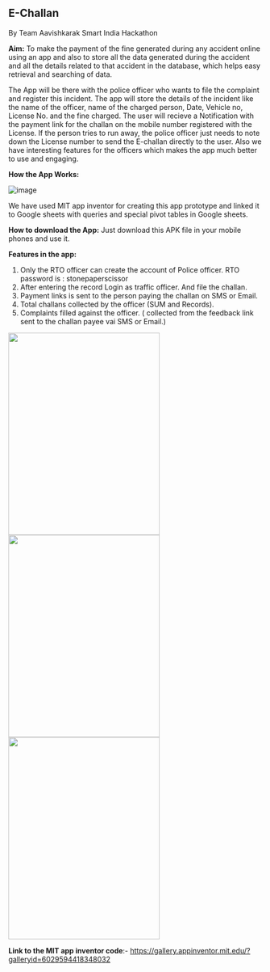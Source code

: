 
<h2>E-Challan </h2>

By Team Aavishkarak
Smart India Hackathon

**Aim:** To make the payment of the fine generated during any accident online using an app and also to store all the data generated during the accident and all the details related to that accident in the database, which helps easy retrieval and searching of data.   


The App will be there with the police officer who wants to file the complaint and register this incident. The app will store the details of the incident like the name of the officer, name of the charged person, Date, Vehicle no, License No. and the fine charged. The user will recieve a Notification with the payment link for the challan on the mobile number registered with the License. If the person tries to run away, the police officer just needs to note down the License number to send the E-challan directly to the user.
Also we have interesting features for the officers which makes the app much better to use and engaging. 


**How the App Works:**

![image](https://user-images.githubusercontent.com/29985870/114375678-8bf49000-9ba2-11eb-9fd5-ec508011e633.png)

We have used MIT app inventor for creating this app prototype and linked it to Google sheets with queries and special pivot tables in Google sheets.

**How to download the App:**
Just download this APK file in your mobile phones and use it.

**Features in the app:**
1. Only the RTO officer can create the account of Police officer. RTO password is : stonepaperscissor
2. After entering the record Login as traffic officer. And file the challan.
3. Payment links is sent to the person paying the challan on SMS or Email.
4. Total challans collected by the officer (SUM and Records).
5. Complaints filled against the officer. ( collected from the feedback link sent to the challan payee vai SMS or Email.)


<img src="https://user-images.githubusercontent.com/29985870/114380472-c01e7f80-9ba7-11eb-9c57-ac357e80934b.jpg" width="300" height="400">

<img src="https://user-images.githubusercontent.com/29985870/114380491-c4e33380-9ba7-11eb-8886-72f1969de725.jpg" width="300" height="400">

<img src="https://user-images.githubusercontent.com/29985870/114380497-c7de2400-9ba7-11eb-8507-9c12209593cf.jpg" width="300" height="400">


**Link to the MIT app inventor code**:- https://gallery.appinventor.mit.edu/?galleryid=6029594418348032









